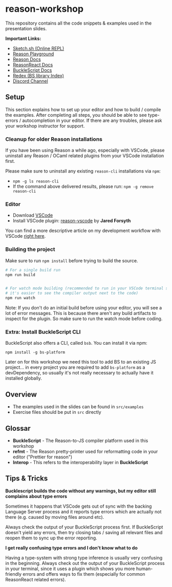 # reason-workshop

This repository contains all the code snippets & examples used in the
presentation slides.

**Important Links:**

- [Sketch.sh (Online REPL)](https://sketch.sh)
- [Reason Playground](https://reasonml.github.io/en/try.html)
- [Reason Docs](https://reasonml.github.io/docs/en/quickstart-javascript.html)
- [ReasonReact Docs](https://reasonml.github.io/reason-react/)
- [BuckleScript Docs](https://bucklescript.github.io/docs/en/installation.html)
- [Redex (BS library Index)](https://redex.github.io)
- [Discord Channel](https://discord.gg/reasonml)


## Setup

This section explains how to set up your editor and how to build /
compile the examples.  After completing all steps, you should be able
to see type-errors / autocompletion in your editor. If there are any
troubles, please ask your workshop instructor for support.

### Cleanup for older Reason installations

If you have been using Reason a while ago, especially with VSCode, please uninstall any Reason / OCaml related plugins from your VSCode installation first.

Please make sure to uninstall any existing `reason-cli` installations via `npm`:

- `npm -g ls reason-cli` 
- If the command above delivered results, please run: `npm -g remove reason-cli`

### Editor

- Download [VSCode](https://code.visualstudio.com/)
- Install VSCode plugin: [reason-vscode](https://marketplace.visualstudio.com/items?itemName=jaredly.reason-vscode#overview) by **Jared Forsyth**

You can find a more descriptive article on my development workflow with VSCode [right here](https://medium.com/@ryyppy/a-quick-look-on-my-reasonml-workflow-with-vscode-637685f9417a).

### Building the project

Make sure to run `npm install` before trying to build the source.

```sh
# For a single build run
npm run build


# For watch mode building (recommended to run in your VSCode terminal so
# it's easier to see the compiler output next to the code)
npm run watch
```

Note: If you don't do an initial build before using your editor, you will see a lot of error messages. This is because there aren't any build artifacts to inspect for the plugin. So make sure to run the watch mode before coding.

### Extra: Install BuckleScript CLI

BuckleScript also offers a CLI, called `bsb`. You can install it via npm:

```
npm install -g bs-platform
```

Later on for this workshop we need this tool to add BS to an existing
JS project... in every project you are required to add `bs-platform`
as a devDependency, so usually it's not really necessary to actually
have it installed globally.

## Overview

- The examples used in the slides can be found in `src/examples`
- Exercise files should be put in `src` directly

## Glossar

- **BuckleScript** - The Reason-to-JS compiler platform used in this workshop
- **refmt** - The Reason pretty-printer used for reformatting code in your editor ("Prettier for reason")
- **Interop** - This refers to the interoperability layer in **BuckleScript**

## Tips & Tricks

**Bucklescript builds the code without any warnings, but my editor still complains about type errors**

Sometimes it happens that VSCode gets out of sync with the backing Language Server process and it reports type errors which are actually not there (e.g. caused by moving files around etc).

Always check the output of your BuckleScript process first. If BuckleScript doesn't yield any errors, then try closing tabs / saving all relevant files and reopen them to sync up the error reporting.

**I get really confusing type errors and I don't know what to do**

Having a type-system with strong type inference is usually very
confusing in the beginning. Always check out the output of your
BuckleScript process in your terminal, since it uses a plugin which
shows you more human-friendly errors and offers ways to fix them
(especially for common ReasonReact related errors).
